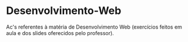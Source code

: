 # Desenvolvimento-Web
Ac's referentes à matéria de Desenvolvimento Web (exercícios feitos em aula e dos slides oferecidos pelo professor).
